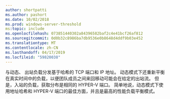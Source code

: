 ```yaml
---
author: shortpatti
ms.author: pashort
ms.date: 10/02/2018
ms.prod: windows-server-threshold
ms:topic: include
ms.openlocfilehash: 073851440302a84396582baf2c4e41bcf26af812
ms.sourcegitcommit: 0d0b32c8986ba7db9536e0b8648d4ddf9b03e452
ms.translationtype: MT
ms.contentlocale: zh-CN
ms.lasthandoff: 04/17/2019
ms.locfileid: "59820038"
---
```

与动态、 出站负载分发基于哈希的 TCP 端口和 IP 地址。 动态模式下还重新平衡在真实时间中的负载，以便团队成员之间来回移动可能会在给定的出站流。 但是，入站的负载，获取分布是相同的 HYPER-V 端口。 简单地说，动态模式下使用地址哈希和 HYPER-V 端口的最佳方面，并且是最高的性能负载平衡模式。 

